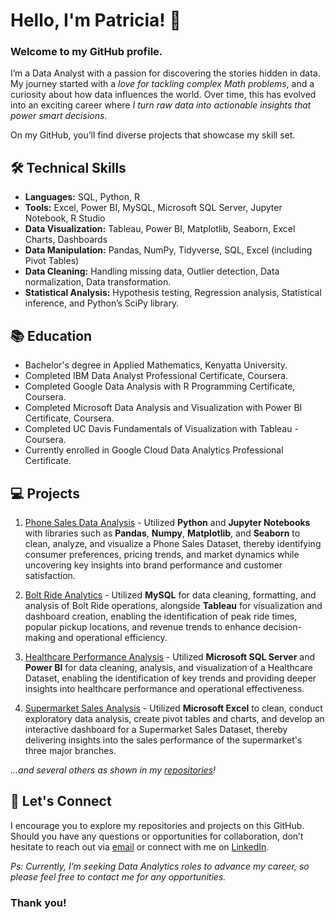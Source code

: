 # Hello, I'm Patricia! 👋
### Welcome to my GitHub profile.

I’m a Data Analyst with a passion for discovering the stories hidden in data.
My journey started with a *love for tackling complex Math problems*, and a curiosity about how data influences the world.
Over time, this has evolved into an exciting career where *I turn raw data into actionable insights that power smart decisions*.

On my GitHub, you’ll find diverse projects that showcase my skill set.

## 🛠️ Technical Skills
- **Languages:** SQL, Python, R
- **Tools:** Excel, Power BI, MySQL, Microsoft SQL Server, Jupyter Notebook, R Studio
- **Data Visualization:** Tableau, Power BI, Matplotlib, Seaborn, Excel Charts, Dashboards
- **Data Manipulation:** Pandas, NumPy, Tidyverse, SQL, Excel (including Pivot Tables)
- **Data Cleaning:** Handling missing data, Outlier detection, Data normalization, Data transformation.
- **Statistical Analysis:** Hypothesis testing, Regression analysis, Statistical inference, and Python’s SciPy library.

## 📚 Education
- Bachelor's degree in Applied Mathematics, Kenyatta University.
- Completed IBM Data Analyst Professional Certificate, Coursera.
- Completed Google Data Analysis with R Programming Certificate, Coursera.
- Completed Microsoft Data Analysis and Visualization with Power BI Certificate, Coursera.
- Completed UC Davis Fundamentals of Visualization with Tableau - Coursera.
- Currently enrolled in Google Cloud Data Analytics Professional Certificate.

## 💻 Projects
1. [Phone Sales Data Analysis](https://github.com/patriciavalentine/PHONE-SALES-DATA-ANALYSIS) - Utilized **Python** and **Jupyter Notebooks** with libraries such as **Pandas**, **Numpy**, **Matplotlib**, and **Seaborn** to clean, analyze, and visualize a Phone Sales Dataset, thereby identifying consumer preferences, pricing trends, and market dynamics while uncovering key insights into brand performance and customer satisfaction.

2. [Bolt Ride Analytics](https://github.com/patriciavalentine/BOLT-RIDE-ANALYTICS) - Utilized **MySQL** for data cleaning, formatting, and analysis of Bolt Ride operations, alongside **Tableau** for visualization and dashboard creation, enabling the identification of peak ride times, popular pickup locations, and revenue trends to enhance decision-making and operational efficiency.

3. [Healthcare Performance Analysis](https://github.com/patriciavalentine/HEALTHCARE-PERFORMANCE-ANALYSIS) - Utilized **Microsoft SQL Server** and **Power BI** for data cleaning, analysis, and visualization of a Healthcare Dataset, enabling the identification of key trends and providing deeper insights into healthcare performance and operational effectiveness.

4. [Supermarket Sales Analysis](https://github.com/patriciavalentine/SUPERMARKET-SALES-ANALYSIS) - Utilized **Microsoft Excel** to clean, conduct exploratory data analysis, create pivot tables and charts, and develop an interactive dashboard for a Supermarket Sales Dataset, thereby delivering insights into the sales performance of the supermarket's three major branches.

*...and several others as shown in my [repositories](https://github.com/patriciavalentine?tab=repositories)!*

## 📧 Let's Connect
I encourage you to explore my repositories and projects on this GitHub.
Should you have any questions or opportunities for collaboration, don’t hesitate to reach out via [email](patriciavalentinedanga@gmail.com) or connect with me on [LinkedIn](https://LinkedIn.com/in/patricia-valentine-danga/).


*Ps: Currently, I’m seeking Data Analytics roles to advance my career, so please feel free to contact me for any opportunities.*


### Thank you!

<!---
patriciavalentine/patriciavalentine is a ✨ special ✨ repository because its `README.md` (this file) appears on your GitHub profile.
You can click the Preview link to take a look at your changes.
--->
